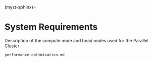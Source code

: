 (myst-sphinx)=

# System Requirements 

Description of the compute node and head nodes used for the Parallel Cluster

```{toctree}
performance-optimization.md
```

